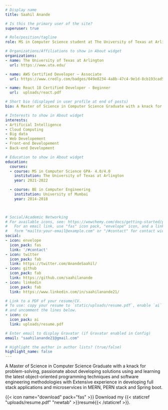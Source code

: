 ```yaml
---
# Display name
title: Saahil Anande

# Is this the primary user of the site?
superuser: true

# Role/position/tagline
role: MS in Computer Science student at The University of Texas at Arlington

# Organizations/Affiliations to show in About widget
organizations:
- name: The University of Texas at Arlington
  url: https://www.uta.edu/

- name: AWS Certified Developer – Associate
  url: https://www.credly.com/badges/049e8234-4a8b-47c4-9e1d-8cb193cad538/public_url

- name: React 18 Certified Developer - Beginner
  url:  uploads/react.pdf

# Short bio (displayed in user profile at end of posts)
bio: A Master of Science in Computer Science Graduate with a knack for problem-solving, passionate about developing solutions using and learning the latest object-oriented programming techniques and software engineering methodologies with Extensive experience in developing full stack applications and microservices in MERN, PERN stack and Spring boot.

# Interests to show in About widget
interests:
- Artificial Intelligence
- Cloud Computing
- Big data
- Web Developement
- Front-end Developement
- Back-end Development 

# Education to show in About widget
education:
  courses:
  - course: MS in Computer Science GPA- 4.0/4.0
    institution: The University of Texas at Arlington
    year: 2021-2022

  - course: BE in Computer Engineering
    institution: University of Mumbai
    year: 2014-2018
  


# Social/Academic Networking
# For available icons, see: https://wowchemy.com/docs/getting-started/page-builder/#icons
#   For an email link, use "fas" icon pack, "envelope" icon, and a link in the
#   form "mailto:your-email@example.com" or "/#contact" for contact widget.
social:
- icon: envelope
  icon_pack: fas
  link: '/#contact'
- icon: twitter
  icon_pack: fab
  link: https://twitter.com/AnandeSaahil/
- icon: github
  icon_pack: fab
  link: https://github.com/saahilanande
- icon: linkedin
  icon_pack: fab
  link: https://www.linkedin.com/in/saahilanande21/

# Link to a PDF of your resume/CV.
# To use: copy your resume to `static/uploads/resume.pdf`, enable `ai` icons in `params.toml`, 
# and uncomment the lines below.
- icon: cv
  icon_pack: ai
  link: uploads/resume.pdf

# Enter email to display Gravatar (if Gravatar enabled in Config)
email: "saahilanande21@gmail.com"

# Highlight the author in author lists? (true/false)
highlight_name: false
---
```


A Master of Science in Computer Science Graduate with a knack for problem-solving, passionate about developing solutions using and learning the latest object-oriented programming techniques and software engineering methodologies with Extensive experience in developing full stack applications and microservices in MERN, PERN stack and Spring boot.

{{< icon name="download" pack="fas" >}} Download my {{< staticref "uploads/resume.pdf" "newtab" >}}resumé{{< /staticref >}}.
